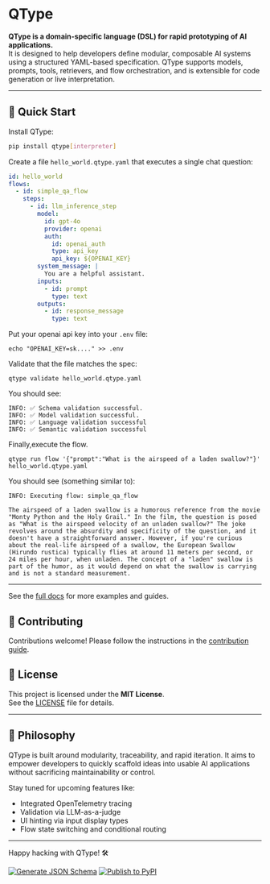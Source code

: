 # QType

**QType is a domain-specific language (DSL) for rapid prototyping of AI applications.**  
It is designed to help developers define modular, composable AI systems using a structured YAML-based specification. QType supports models, prompts, tools, retrievers, and flow orchestration, and is extensible for code generation or live interpretation.

---

## 🚀 Quick Start

Install QType:

```bash
pip install qtype[interpreter]
```

Create a file `hello_world.qtype.yaml` that executes a single chat question:
```yaml
id: hello_world
flows:
  - id: simple_qa_flow
    steps:
      - id: llm_inference_step
        model: 
          id: gpt-4o
          provider: openai
          auth: 
            id: openai_auth
            type: api_key
            api_key: ${OPENAI_KEY}
        system_message: |
          You are a helpful assistant.
        inputs:
          - id: prompt
            type: text
        outputs:
          - id: response_message
            type: text
```

Put your openai api key into your `.env` file:
```
echo "OPENAI_KEY=sk...." >> .env
```

Validate that the file matches the spec:
```
qtype validate hello_world.qtype.yaml
```

You should see:
```
INFO: ✅ Schema validation successful.
INFO: ✅ Model validation successful.
INFO: ✅ Language validation successful
INFO: ✅ Semantic validation successful
```

Finally,execute the flow.
```
qtype run flow '{"prompt":"What is the airspeed of a laden swallow?"}' hello_world.qtype.yaml 
```

You should see (something similar to):

```
INFO: Executing flow: simple_qa_flow

The airspeed of a laden swallow is a humorous reference from the movie "Monty Python and the Holy Grail." In the film, the question is posed as "What is the airspeed velocity of an unladen swallow?" The joke revolves around the absurdity and specificity of the question, and it doesn't have a straightforward answer. However, if you're curious about the real-life airspeed of a swallow, the European Swallow (Hirundo rustica) typically flies at around 11 meters per second, or 24 miles per hour, when unladen. The concept of a "laden" swallow is part of the humor, as it would depend on what the swallow is carrying and is not a standard measurement.
```

---

See the [full docs](https://bazaarvoice.github.io/qtype/) for more examples and guides.

## 🤝 Contributing

Contributions welcome! Please follow the instructions in the [contribution guide](https://bazaarvoice.github.io/qtype/contributing/).

## 📄 License

This project is licensed under the **MIT License**.  
See the [LICENSE](./LICENSE) file for details.

---

## 🧠 Philosophy

QType is built around modularity, traceability, and rapid iteration. It aims to empower developers to quickly scaffold ideas into usable AI applications without sacrificing maintainability or control.

Stay tuned for upcoming features like:
- Integrated OpenTelemetry tracing
- Validation via LLM-as-a-judge
- UI hinting via input display types
- Flow state switching and conditional routing

---

Happy hacking with QType! 🛠️


[![Generate JSON Schema](https://github.com/bazaarvoice/qtype/actions/workflows/github_workflows_generate-schema.yml/badge.svg)](https://github.com/bazaarvoice/qtype/actions/workflows/github_workflows_generate-schema.yml) [![Publish to PyPI](https://github.com/bazaarvoice/qtype/actions/workflows/publish-pypi.yml/badge.svg)](https://github.com/bazaarvoice/qtype/actions/workflows/publish-pypi.yml)